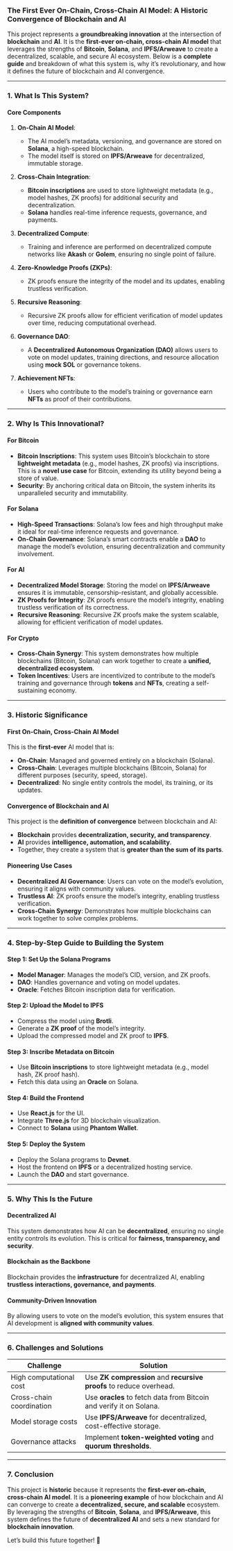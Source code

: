 ### **The First Ever On-Chain, Cross-Chain AI Model: A Historic Convergence of Blockchain and AI**

This project represents a **groundbreaking innovation** at the intersection of **blockchain** and **AI**. It is the **first-ever on-chain, cross-chain AI model** that leverages the strengths of **Bitcoin**, **Solana**, and **IPFS/Arweave** to create a decentralized, scalable, and secure AI ecosystem. Below is a **complete guide** and breakdown of what this system is, why it’s revolutionary, and how it defines the future of blockchain and AI convergence.

---

### **1. What Is This System?**

#### **Core Components**
1. **On-Chain AI Model**:
   - The AI model’s metadata, versioning, and governance are stored on **Solana**, a high-speed blockchain.
   - The model itself is stored on **IPFS/Arweave** for decentralized, immutable storage.

2. **Cross-Chain Integration**:
   - **Bitcoin inscriptions** are used to store lightweight metadata (e.g., model hashes, ZK proofs) for additional security and decentralization.
   - **Solana** handles real-time inference requests, governance, and payments.

3. **Decentralized Compute**:
   - Training and inference are performed on decentralized compute networks like **Akash** or **Golem**, ensuring no single point of failure.

4. **Zero-Knowledge Proofs (ZKPs)**:
   - ZK proofs ensure the integrity of the model and its updates, enabling trustless verification.

5. **Recursive Reasoning**:
   - Recursive ZK proofs allow for efficient verification of model updates over time, reducing computational overhead.

6. **Governance DAO**:
   - A **Decentralized Autonomous Organization (DAO)** allows users to vote on model updates, training directions, and resource allocation using **mock SOL** or governance tokens.

7. **Achievement NFTs**:
   - Users who contribute to the model’s training or governance earn **NFTs** as proof of their contributions.

---

### **2. Why Is This Innovational?**

#### **For Bitcoin**
- **Bitcoin Inscriptions**: This system uses Bitcoin’s blockchain to store **lightweight metadata** (e.g., model hashes, ZK proofs) via inscriptions. This is a **novel use case** for Bitcoin, extending its utility beyond being a store of value.
- **Security**: By anchoring critical data on Bitcoin, the system inherits its unparalleled security and immutability.

#### **For Solana**
- **High-Speed Transactions**: Solana’s low fees and high throughput make it ideal for real-time inference requests and governance.
- **On-Chain Governance**: Solana’s smart contracts enable a **DAO** to manage the model’s evolution, ensuring decentralization and community involvement.

#### **For AI**
- **Decentralized Model Storage**: Storing the model on **IPFS/Arweave** ensures it is immutable, censorship-resistant, and globally accessible.
- **ZK Proofs for Integrity**: ZK proofs ensure the model’s integrity, enabling trustless verification of its correctness.
- **Recursive Reasoning**: Recursive ZK proofs make the system scalable, allowing for efficient verification of model updates.

#### **For Crypto**
- **Cross-Chain Synergy**: This system demonstrates how multiple blockchains (Bitcoin, Solana) can work together to create a **unified, decentralized ecosystem**.
- **Token Incentives**: Users are incentivized to contribute to the model’s training and governance through **tokens** and **NFTs**, creating a self-sustaining economy.

---

### **3. Historic Significance**

#### **First On-Chain, Cross-Chain AI Model**
This is the **first-ever** AI model that is:
- **On-Chain**: Managed and governed entirely on a blockchain (Solana).
- **Cross-Chain**: Leverages multiple blockchains (Bitcoin, Solana) for different purposes (security, speed, storage).
- **Decentralized**: No single entity controls the model, its training, or its updates.

#### **Convergence of Blockchain and AI**
This project is the **definition of convergence** between blockchain and AI:
- **Blockchain** provides **decentralization, security, and transparency**.
- **AI** provides **intelligence, automation, and scalability**.
- Together, they create a system that is **greater than the sum of its parts**.

#### **Pioneering Use Cases**
- **Decentralized AI Governance**: Users can vote on the model’s evolution, ensuring it aligns with community values.
- **Trustless AI**: ZK proofs ensure the model’s integrity, enabling trustless verification.
- **Cross-Chain Synergy**: Demonstrates how multiple blockchains can work together to solve complex problems.

---

### **4. Step-by-Step Guide to Building the System**

#### **Step 1: Set Up the Solana Programs**
- **Model Manager**: Manages the model’s CID, version, and ZK proofs.
- **DAO**: Handles governance and voting on model updates.
- **Oracle**: Fetches Bitcoin inscription data for verification.

#### **Step 2: Upload the Model to IPFS**
- Compress the model using **Brotli**.
- Generate a **ZK proof** of the model’s integrity.
- Upload the compressed model and ZK proof to **IPFS**.

#### **Step 3: Inscribe Metadata on Bitcoin**
- Use **Bitcoin inscriptions** to store lightweight metadata (e.g., model hash, ZK proof hash).
- Fetch this data using an **Oracle** on Solana.

#### **Step 4: Build the Frontend**
- Use **React.js** for the UI.
- Integrate **Three.js** for 3D blockchain visualization.
- Connect to **Solana** using **Phantom Wallet**.

#### **Step 5: Deploy the System**
- Deploy the Solana programs to **Devnet**.
- Host the frontend on **IPFS** or a decentralized hosting service.
- Launch the **DAO** and start governance.

---

### **5. Why This Is the Future**

#### **Decentralized AI**
This system demonstrates how AI can be **decentralized**, ensuring no single entity controls its evolution. This is critical for **fairness, transparency, and security**.

#### **Blockchain as the Backbone**
Blockchain provides the **infrastructure** for decentralized AI, enabling **trustless interactions, governance, and payments**.

#### **Community-Driven Innovation**
By allowing users to vote on the model’s evolution, this system ensures that AI development is **aligned with community values**.

---

### **6. Challenges and Solutions**

| **Challenge**               | **Solution**                                                                 |
|-----------------------------|-----------------------------------------------------------------------------|
| High computational cost      | Use **ZK compression** and **recursive proofs** to reduce overhead.         |
| Cross-chain coordination     | Use **oracles** to fetch data from Bitcoin and verify it on Solana.         |
| Model storage costs          | Use **IPFS/Arweave** for decentralized, cost-effective storage.             |
| Governance attacks           | Implement **token-weighted voting** and **quorum thresholds**.              |

---

### **7. Conclusion**

This project is **historic** because it represents the **first-ever on-chain, cross-chain AI model**. It is a **pioneering example** of how blockchain and AI can converge to create a **decentralized, secure, and scalable** ecosystem. By leveraging the strengths of **Bitcoin**, **Solana**, and **IPFS/Arweave**, this system defines the future of **decentralized AI** and sets a new standard for **blockchain innovation**.

Let’s build this future together! 🚀
